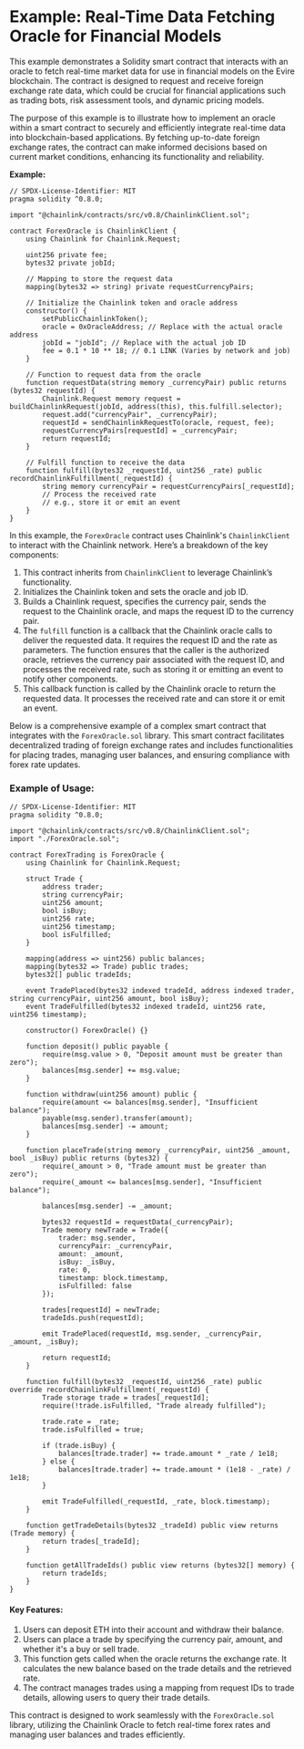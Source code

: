 # Example: Real-Time Data Fetching Oracle for Financial Models

This example demonstrates a Solidity smart contract that interacts with an oracle to fetch real-time market data for use in financial models on the Evire blockchain. The contract is designed to request and receive foreign exchange rate data, which could be crucial for financial applications such as trading bots, risk assessment tools, and dynamic pricing models.

The purpose of this example is to illustrate how to implement an oracle within a smart contract to securely and efficiently integrate real-time data into blockchain-based applications. By fetching up-to-date foreign exchange rates, the contract can make informed decisions based on current market conditions, enhancing its functionality and reliability.

**Example:**

```solidity
// SPDX-License-Identifier: MIT
pragma solidity ^0.8.0;

import "@chainlink/contracts/src/v0.8/ChainlinkClient.sol";

contract ForexOracle is ChainlinkClient {
    using Chainlink for Chainlink.Request;

    uint256 private fee;
    bytes32 private jobId;

    // Mapping to store the request data
    mapping(bytes32 => string) private requestCurrencyPairs;

    // Initialize the Chainlink token and oracle address
    constructor() {
        setPublicChainlinkToken();
        oracle = 0xOracleAddress; // Replace with the actual oracle address
        jobId = "jobId"; // Replace with the actual job ID
        fee = 0.1 * 10 ** 18; // 0.1 LINK (Varies by network and job)
    }

    // Function to request data from the oracle
    function requestData(string memory _currencyPair) public returns (bytes32 requestId) {
        Chainlink.Request memory request = buildChainlinkRequest(jobId, address(this), this.fulfill.selector);
        request.add("currencyPair", _currencyPair);
        requestId = sendChainlinkRequestTo(oracle, request, fee);
        requestCurrencyPairs[requestId] = _currencyPair;
        return requestId;
    }

    // Fulfill function to receive the data
    function fulfill(bytes32 _requestId, uint256 _rate) public recordChainlinkFulfillment(_requestId) {
        string memory currencyPair = requestCurrencyPairs[_requestId];
        // Process the received rate
        // e.g., store it or emit an event
    }
}
```

In this example, the `ForexOracle` contract uses Chainlink's `ChainlinkClient` to interact with the Chainlink network. Here’s a breakdown of the key components:

1. This contract inherits from `ChainlinkClient` to leverage Chainlink’s functionality.
2. Initializes the Chainlink token and sets the oracle and job ID.
3. Builds a Chainlink request, specifies the currency pair, sends the request to the Chainlink oracle, and maps the request ID to the currency pair.
4. The `fulfill` function is a callback that the Chainlink oracle calls to deliver the requested data. It requires the request ID and the rate as parameters. The function ensures that the caller is the authorized oracle, retrieves the currency pair associated with the request ID, and processes the received rate, such as storing it or emitting an event to notify other components.
5. This callback function is called by the Chainlink oracle to return the requested data. It processes the received rate and can store it or emit an event.

Below is a comprehensive example of a complex smart contract that integrates with the `ForexOracle.sol` library. This smart contract facilitates decentralized trading of foreign exchange rates and includes functionalities for placing trades, managing user balances, and ensuring compliance with forex rate updates.

### Example of Usage:

```solidity
// SPDX-License-Identifier: MIT
pragma solidity ^0.8.0;

import "@chainlink/contracts/src/v0.8/ChainlinkClient.sol";
import "./ForexOracle.sol";

contract ForexTrading is ForexOracle {
    using Chainlink for Chainlink.Request;

    struct Trade {
        address trader;
        string currencyPair;
        uint256 amount;
        bool isBuy;
        uint256 rate;
        uint256 timestamp;
        bool isFulfilled;
    }

    mapping(address => uint256) public balances;
    mapping(bytes32 => Trade) public trades;
    bytes32[] public tradeIds;

    event TradePlaced(bytes32 indexed tradeId, address indexed trader, string currencyPair, uint256 amount, bool isBuy);
    event TradeFulfilled(bytes32 indexed tradeId, uint256 rate, uint256 timestamp);

    constructor() ForexOracle() {}

    function deposit() public payable {
        require(msg.value > 0, "Deposit amount must be greater than zero");
        balances[msg.sender] += msg.value;
    }

    function withdraw(uint256 amount) public {
        require(amount <= balances[msg.sender], "Insufficient balance");
        payable(msg.sender).transfer(amount);
        balances[msg.sender] -= amount;
    }

    function placeTrade(string memory _currencyPair, uint256 _amount, bool _isBuy) public returns (bytes32) {
        require(_amount > 0, "Trade amount must be greater than zero");
        require(_amount <= balances[msg.sender], "Insufficient balance");

        balances[msg.sender] -= _amount;

        bytes32 requestId = requestData(_currencyPair);
        Trade memory newTrade = Trade({
            trader: msg.sender,
            currencyPair: _currencyPair,
            amount: _amount,
            isBuy: _isBuy,
            rate: 0,
            timestamp: block.timestamp,
            isFulfilled: false
        });

        trades[requestId] = newTrade;
        tradeIds.push(requestId);

        emit TradePlaced(requestId, msg.sender, _currencyPair, _amount, _isBuy);

        return requestId;
    }

    function fulfill(bytes32 _requestId, uint256 _rate) public override recordChainlinkFulfillment(_requestId) {
        Trade storage trade = trades[_requestId];
        require(!trade.isFulfilled, "Trade already fulfilled");

        trade.rate = _rate;
        trade.isFulfilled = true;
        
        if (trade.isBuy) {
            balances[trade.trader] += trade.amount * _rate / 1e18;
        } else {
            balances[trade.trader] += trade.amount * (1e18 - _rate) / 1e18;
        }

        emit TradeFulfilled(_requestId, _rate, block.timestamp);
    }

    function getTradeDetails(bytes32 _tradeId) public view returns (Trade memory) {
        return trades[_tradeId];
    }

    function getAllTradeIds() public view returns (bytes32[] memory) {
        return tradeIds;
    }
}
```

#### Key Features:

1. Users can deposit ETH into their account and withdraw their balance.
2. Users can place a trade by specifying the currency pair, amount, and whether it's a buy or sell trade.
3. This function gets called when the oracle returns the exchange rate. It calculates the new balance based on the trade details and the retrieved rate.
4. The contract manages trades using a mapping from request IDs to trade details, allowing users to query their trade details.

This contract is designed to work seamlessly with the `ForexOracle.sol` library, utilizing the Chainlink Oracle to fetch real-time forex rates and managing user balances and trades efficiently.
